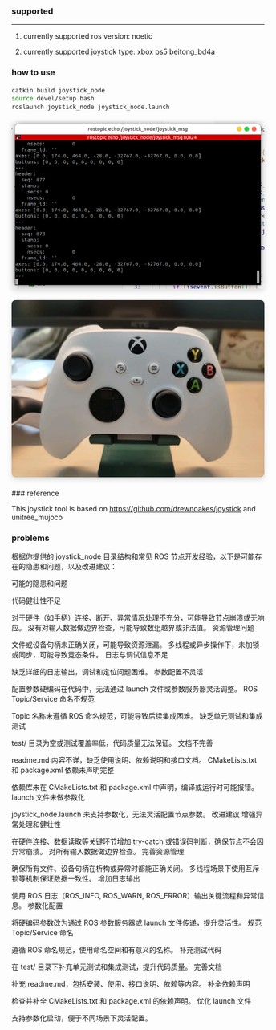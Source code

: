 ### supported

---

1. currently supported ros version:
noetic

2. currently supported joystick type:
xbox ps5 beitong_bd4a

### how to use

```bash
catkin build joystick_node
source devel/setup.bash
roslaunch joystick_node joystick_node.launch
```
<div align="center" style="margin: 20px 0;">
  <img src="assets/image-1.png" 
       alt="joystick msgs" 
       title="joystick msgs"
       width="800" 
       style="max-width: 100%; height: auto; border-radius: 8px; box-shadow: 0 4px 12px rgba(0,0,0,0.15);"
       loading="lazy"/>
</div>

<div align="center" style="margin: 20px 0;">
  <img src="assets/joystick.png" 
       alt="xbox pic" 
       title="xbox pic"
       width="800" 
       style="max-width: 100%; height: auto; border-radius: 8px; box-shadow: 0 4px 12px rgba(0,0,0,0.15);"
       loading="lazy"/>
</div>
### reference

This joystick tool is based on https://github.com/drewnoakes/joystick and unitree_mujoco

### problems
根据你提供的 joystick_node 目录结构和常见 ROS 节点开发经验，以下是可能存在的隐患和问题，以及改进建议：

可能的隐患和问题

代码健壮性不足

对于硬件（如手柄）连接、断开、异常情况处理不充分，可能导致节点崩溃或无响应。
没有对输入数据做边界检查，可能导致数组越界或非法值。
资源管理问题

文件或设备句柄未正确关闭，可能导致资源泄漏。
多线程或异步操作下，未加锁或同步，可能导致竞态条件。
日志与调试信息不足

缺乏详细的日志输出，调试和定位问题困难。
参数配置不灵活

配置参数硬编码在代码中，无法通过 launch 文件或参数服务器灵活调整。
ROS Topic/Service 命名不规范

Topic 名称未遵循 ROS 命名规范，可能导致后续集成困难。
缺乏单元测试和集成测试

test/ 目录为空或测试覆盖率低，代码质量无法保证。
文档不完善

readme.md 内容不详，缺乏使用说明、依赖说明和接口文档。
CMakeLists.txt 和 package.xml 依赖未声明完整

依赖库未在 CMakeLists.txt 和 package.xml 中声明，编译或运行时可能报错。
launch 文件未做参数化

joystick_node.launch 未支持参数化，无法灵活配置节点参数。
改进建议
增强异常处理和健壮性

在硬件连接、数据读取等关键环节增加 try-catch 或错误码判断，确保节点不会因异常崩溃。
对所有输入数据做边界检查。
完善资源管理

确保所有文件、设备句柄在析构或异常时都能正确关闭。
多线程场景下使用互斥锁等机制保证数据一致性。
增加日志输出

使用 ROS 日志（ROS_INFO, ROS_WARN, ROS_ERROR）输出关键流程和异常信息。
参数化配置

将硬编码参数改为通过 ROS 参数服务器或 launch 文件传递，提升灵活性。
规范 Topic/Service 命名

遵循 ROS 命名规范，使用命名空间和有意义的名称。
补充测试代码

在 test/ 目录下补充单元测试和集成测试，提升代码质量。
完善文档

补充 readme.md，包括安装、使用、接口说明、依赖等内容。
补全依赖声明

检查并补全 CMakeLists.txt 和 package.xml 的依赖声明。
优化 launch 文件

支持参数化启动，便于不同场景下灵活配置。
